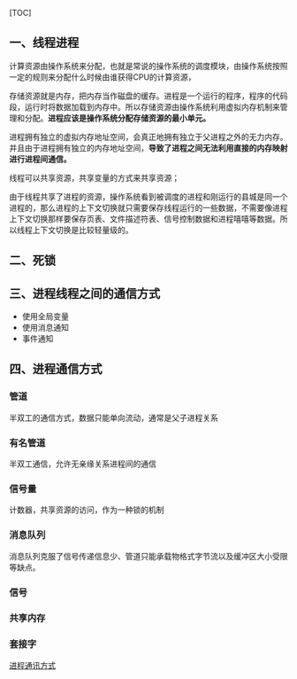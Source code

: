 [TOC]

## 一、线程进程

计算资源由操作系统来分配，也就是常说的操作系统的调度模块，由操作系统按照一定的规则来分配什么时候由谁获得CPU的计算资源，

存储资源就是内存，把内存当作磁盘的缓存。进程是一个运行的程序，程序的代码段，运行时将数据加载到内存中。所以存储资源由操作系统利用虚拟内存机制来管理和分配。**进程应该是操作系统分配存储资源的最小单元。**

进程拥有独立的虚拟内存地址空间，会真正地拥有独立于父进程之外的无力内存。并且由于进程拥有独立的内存地址空间，**导致了进程之间无法利用直接的内存映射进行进程间通信。**

线程可以共享资源，共享变量的方式来共享资源；

由于线程共享了进程的资源，操作系统看到被调度的进程和刚运行的县城是同一个进程的，那么进程的上下文切换就只需要保存线程运行的一些数据，不需要像进程上下文切换那样要保存页表、文件描述符表、信号控制数据和进程嘻嘻等数据。所以线程上下文切换是比较轻量级的。

## 二、死锁

## 三、进程线程之间的通信方式

* 使用全局变量
* 使用消息通知
* 事件通知

## 四、进程通信方式

### 管道

半双工的通信方式，数据只能单向流动，通常是父子进程关系

### 有名管道

半双工通信，允许无亲缘关系进程间的通信

### 信号量 

计数器，共享资源的访问，作为一种锁的机制

### 消息队列

消息队列克服了信号传递信息少、管道只能承载物格式字节流以及缓冲区大小受限等缺点。

### 信号  

### 共享内存

### 套接字

[进程通讯方式](http://www.jianshu.com/p/c1015f5ffa74)

